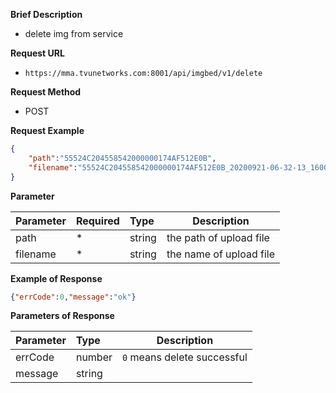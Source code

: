 


**Brief Description** 

- delete img from service

**Request URL** 
- `https://mma.tvunetworks.com:8001/api/imgbed/v1/delete`
  
**Request Method**
- POST 

**Request Example**

```JSON
{
	"path":"55524C204558542000000174AF512E0B",
    "filename":"55524C204558542000000174AF512E0B_20200921-06-32-13_1600669949254_26000.jpg"
}
```

**Parameter** 

|Parameter|Required|Type|Description|
|:----    |:---|:----- |-----   |
|path |\*  |string | the path of upload file
|filename |\*  |string | the name of upload file

**Example of Response**

```JSON
{"errCode":0,"message":"ok"}
```

**Parameters of Response**

|Parameter|Type|Description|
|:-----  |:-----|----- |
|errCode |number  | `0` means delete successful
|message |string  | |
